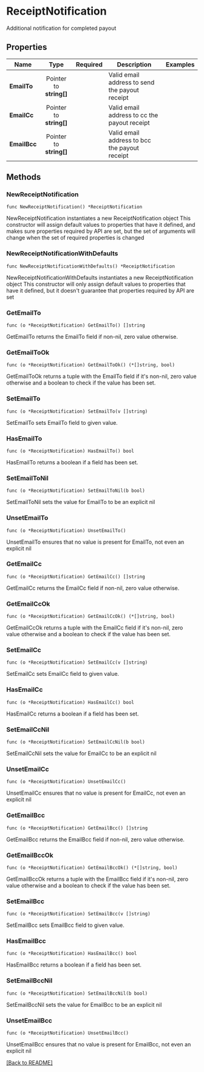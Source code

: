 # ReceiptNotification
Additional notification for completed payout

## Properties
| Name | Type | Required | Description | Examples |
|------------|:-------------:|:-------------:|-------------|:-------------:|
| **EmailTo** | Pointer to **string[]** |  | Valid email address to send the payout receipt |  |
| **EmailCc** | Pointer to **string[]** |  | Valid email address to cc the payout receipt |  |
| **EmailBcc** | Pointer to **string[]** |  | Valid email address to bcc the payout receipt |  |

## Methods

### NewReceiptNotification

`func NewReceiptNotification() *ReceiptNotification`

NewReceiptNotification instantiates a new ReceiptNotification object
This constructor will assign default values to properties that have it defined,
and makes sure properties required by API are set, but the set of arguments
will change when the set of required properties is changed

### NewReceiptNotificationWithDefaults

`func NewReceiptNotificationWithDefaults() *ReceiptNotification`

NewReceiptNotificationWithDefaults instantiates a new ReceiptNotification object
This constructor will only assign default values to properties that have it defined,
but it doesn't guarantee that properties required by API are set

### GetEmailTo

`func (o *ReceiptNotification) GetEmailTo() []string`

GetEmailTo returns the EmailTo field if non-nil, zero value otherwise.

### GetEmailToOk

`func (o *ReceiptNotification) GetEmailToOk() (*[]string, bool)`

GetEmailToOk returns a tuple with the EmailTo field if it's non-nil, zero value otherwise
and a boolean to check if the value has been set.

### SetEmailTo

`func (o *ReceiptNotification) SetEmailTo(v []string)`

SetEmailTo sets EmailTo field to given value.

### HasEmailTo

`func (o *ReceiptNotification) HasEmailTo() bool`

HasEmailTo returns a boolean if a field has been set.

### SetEmailToNil

`func (o *ReceiptNotification) SetEmailToNil(b bool)`

 SetEmailToNil sets the value for EmailTo to be an explicit nil

### UnsetEmailTo
`func (o *ReceiptNotification) UnsetEmailTo()`

UnsetEmailTo ensures that no value is present for EmailTo, not even an explicit nil
### GetEmailCc

`func (o *ReceiptNotification) GetEmailCc() []string`

GetEmailCc returns the EmailCc field if non-nil, zero value otherwise.

### GetEmailCcOk

`func (o *ReceiptNotification) GetEmailCcOk() (*[]string, bool)`

GetEmailCcOk returns a tuple with the EmailCc field if it's non-nil, zero value otherwise
and a boolean to check if the value has been set.

### SetEmailCc

`func (o *ReceiptNotification) SetEmailCc(v []string)`

SetEmailCc sets EmailCc field to given value.

### HasEmailCc

`func (o *ReceiptNotification) HasEmailCc() bool`

HasEmailCc returns a boolean if a field has been set.

### SetEmailCcNil

`func (o *ReceiptNotification) SetEmailCcNil(b bool)`

 SetEmailCcNil sets the value for EmailCc to be an explicit nil

### UnsetEmailCc
`func (o *ReceiptNotification) UnsetEmailCc()`

UnsetEmailCc ensures that no value is present for EmailCc, not even an explicit nil
### GetEmailBcc

`func (o *ReceiptNotification) GetEmailBcc() []string`

GetEmailBcc returns the EmailBcc field if non-nil, zero value otherwise.

### GetEmailBccOk

`func (o *ReceiptNotification) GetEmailBccOk() (*[]string, bool)`

GetEmailBccOk returns a tuple with the EmailBcc field if it's non-nil, zero value otherwise
and a boolean to check if the value has been set.

### SetEmailBcc

`func (o *ReceiptNotification) SetEmailBcc(v []string)`

SetEmailBcc sets EmailBcc field to given value.

### HasEmailBcc

`func (o *ReceiptNotification) HasEmailBcc() bool`

HasEmailBcc returns a boolean if a field has been set.

### SetEmailBccNil

`func (o *ReceiptNotification) SetEmailBccNil(b bool)`

 SetEmailBccNil sets the value for EmailBcc to be an explicit nil

### UnsetEmailBcc
`func (o *ReceiptNotification) UnsetEmailBcc()`

UnsetEmailBcc ensures that no value is present for EmailBcc, not even an explicit nil

[[Back to README]](../../README.md)


